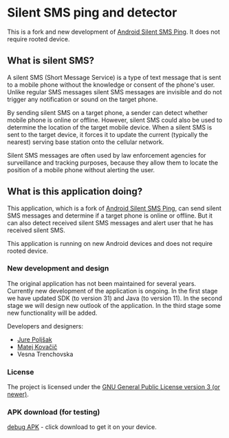 # Silent SMS ping and detector

This is a fork and new development of [Android Silent SMS Ping](https://github.com/itds-consulting/android-silent-ping-sms). It does not require rooted device.

## What is silent SMS?

A silent SMS (Short Message Service) is a type of text message that is sent to a mobile phone without the knowledge or consent of the phone's user. Unlike regular SMS messages silent SMS messages are invisible and do not trigger any notification or sound on the target phone.

By sending silent SMS on a target phone, a sender can detect whether mobile phone is online or offline. However, silent SMS could also be used to determine the location of the target mobile device. When a silent SMS is sent to the target device, it forces it to update the current (typically the nearest) serving base station onto the cellular network.

Silent SMS messages are often used by law enforcement agencies for surveillance and tracking purposes, because they allow them to locate the position of a mobile phone without alerting the user.

## What is this application doing?

This application, which is a fork of [Android Silent SMS Ping](https://github.com/itds-consulting/android-silent-ping-sms), can send silent SMS messages and determine if a target phone is online or offline. But it can also detect received silent SMS messages and alert user that he has received silent SMS.

This application is running on new Android devices and does not require rooted device.

### New development and design

The original application has not been maintained for several years. Currently new development of the application is ongoing. In the first stage we have updated SDK (to version 31) and Java (to version 11). In the second stage we will design new outlook of the application. In the third stage some new functionality will be added.

Developers and designers:
- [Jure Poljšak](https://github.com/barracuda-fsh)
- [Matej Kovačič](https://github.com/MatejKovacic)
- Vesna Trenchovska

### License

The project is licensed under the [GNU General Public License version 3 (or newer)](https://github.com/MatejKovacic/silent-sms-ping/blob/master/LICENSE).

### APK download (for testing)

[debug APK](https://github.com/MatejKovacic/silent-sms-ping/blob/master/app/build/outputs/apk/debug/app-debug.apk) - click download to get it on your device.
